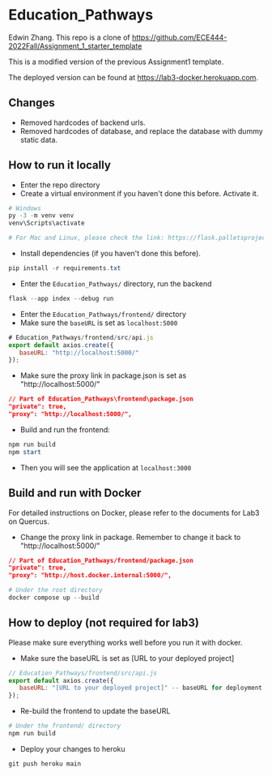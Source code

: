 # Education_Pathways
Edwin Zhang. This repo is a clone of https://github.com/ECE444-2022Fall/Assignment_1_starter_template

This is a modified version of the previous Assignment1 template.

The deployed version can be found at https://lab3-docker.herokuapp.com.

## Changes
+ Removed hardcodes of backend urls.
+ Removed hardcodes of database, and replace the database with dummy static data.


## How to run it locally

+ Enter the repo directory
+ Create a virtual environment if you haven't done this before. Activate it. 
```powershell
# Windows
py -3 -m venv venv
venv\Scripts\activate

# For Mac and Linux, please check the link: https://flask.palletsprojects.com/en/2.2.x/installation/
```
+ Install dependencies (if you haven't done this before).
```powershell
pip install -r requirements.txt
```
+ Enter the `Education_Pathways/` directory, run the backend
```powershell
flask --app index --debug run
```
+ Enter the `Education_Pathways/frontend/` directory
+ Make sure the `baseURL` is set as `localhost:5000`
```javascript
# Education_Pathways/frontend/src/api.js
export default axios.create({
   baseURL: "http://localhost:5000/"
});
```
+ Make sure the proxy link in package.json is set as "http://localhost:5000/"
```json
// Part of Education_Pathways\frontend\package.json
"private": true,
"proxy": "http://localhost:5000/",
```

+ Build and run the frontend:
```powershell
npm run build
npm start
```
+ Then you will see the application at `localhost:3000`


## Build and run with Docker

For detailed instructions on Docker, please refer to the documents for Lab3 on Quercus.

+ Change the proxy link in package. Remember to change it back to "http://localhost:5000/"
```json
// Part of Education_Pathways/frontend/package.json
"private": true,
"proxy": "http://host.docker.internal:5000/",
```

```powershell
# Under the root directory
docker compose up --build
```

## How to deploy (not required for lab3)

Please make sure everything works well before you run it with docker.

+ Make sure the baseURL is set as [URL to your deployed project]
```javascript
// Education_Pathways/frontend/src/api.js
export default axios.create({
   baseURL: "[URL to your deployed project]" -- baseURL for deployment
});
```
+ Re-build the frontend to update the baseURL
```powershell
# Under the frontend/ directory
npm run build
```
+ Deploy your changes to heroku
```powershell
git push heroku main
```